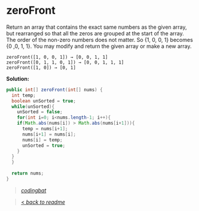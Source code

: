 # zeroFront

Return an array that contains the exact same numbers as the given array, but rearranged so that all the zeros are grouped at the start of the array. The order of the non-zero numbers does not matter. So {1, 0, 0, 1} becomes {0 ,0, 1, 1}. You may modify and return the given array or make a new array.

```
zeroFront([1, 0, 0, 1]) → [0, 0, 1, 1]
zeroFront([0, 1, 1, 0, 1]) → [0, 0, 1, 1, 1]
zeroFront([1, 0]) → [0, 1]
```

**Solution:**

```java
public int[] zeroFront(int[] nums) {
  int temp;
  boolean unSorted = true;
  while(unSorted){
    unSorted = false;
    for(int i=0; i<nums.length-1; i++){
    if(Math.abs(nums[i]) > Math.abs(nums[i+1])){
      temp = nums[i+1];
      nums[i+1] = nums[i];
      nums[i] = temp;
      unSorted = true;
    }
  }
  }
  
  return nums;
}
```

> _[codingbat](https://codingbat.com/prob/p193753)_

> [< _back to readme_](FINDREPLACEREADME)